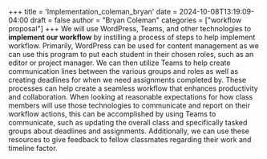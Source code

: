 +++
title = 'Implementation_coleman_bryan'
date = 2024-10-08T13:19:09-04:00
draft = false
author = "Bryan Coleman"
categories = ["workflow proposal"]
+++
We will use WordPress, Teams, and other technologies to **implement our workflow** by instilling a process of steps to help implement workflow. Primarily, WordPress can be used for content management as we can use this program to put each student in their chosen roles, such as an editor or project manager. We can then utilize Teams to help create communication lines between the various groups and roles as well as creating deadlines for when we need assignments completed by. These processes can help create a seamless workflow that enhances productivity and collaboration.
When looking at reasonable expectations for how class members will use those technologies to communicate and report on their workflow actions, this can be accomplished by using Teams to communicate, such as updating the overall class and specifically tasked groups about deadlines and assignments. Additionally, we can use these resources to give feedback to fellow classmates regarding their work and timeline factor.
